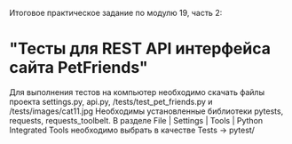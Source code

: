 Итоговое практическое задание по модулю 19, часть 2: 
# "Тесты для REST API интерфейса сайта PetFriends"
Для выполнения тестов на компьютер необходимо скачать файлы проекта settings.py, api.py, /tests/test_pet_friends.py и /tests/images/cat11.jpg
Необходимы установленные библиотеки pytests, requests, requests_toolbelt. 
В разделе File | Settings | Tools | Python Integrated Tools необходимо выбрать в качестве Tests -> pytest/
